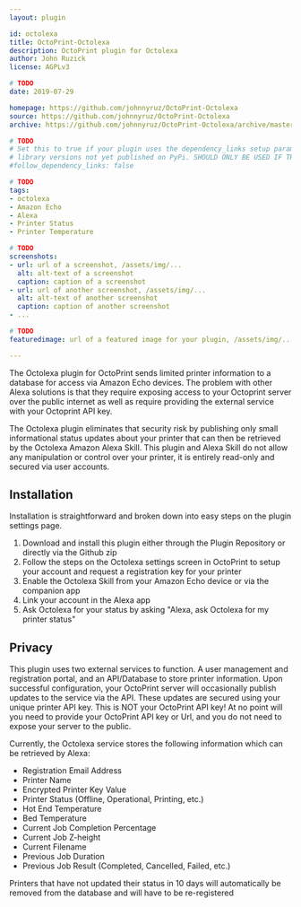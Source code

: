 ```yaml
---
layout: plugin

id: octolexa
title: OctoPrint-Octolexa
description: OctoPrint plugin for Octolexa
author: John Ruzick
license: AGPLv3

# TODO
date: 2019-07-29

homepage: https://github.com/johnnyruz/OctoPrint-Octolexa
source: https://github.com/johnnyruz/OctoPrint-Octolexa
archive: https://github.com/johnnyruz/OctoPrint-Octolexa/archive/master.zip

# TODO
# Set this to true if your plugin uses the dependency_links setup parameter to include
# library versions not yet published on PyPi. SHOULD ONLY BE USED IF THERE IS NO OTHER OPTION!
#follow_dependency_links: false

# TODO
tags:
- octolexa
- Amazon Echo
- Alexa
- Printer Status
- Printer Temperature

# TODO
screenshots:
- url: url of a screenshot, /assets/img/...
  alt: alt-text of a screenshot
  caption: caption of a screenshot
- url: url of another screenshot, /assets/img/...
  alt: alt-text of another screenshot
  caption: caption of another screenshot
- ...

# TODO
featuredimage: url of a featured image for your plugin, /assets/img/...

---
```


The Octolexa plugin for OctoPrint sends limited printer information to a database for access via Amazon Echo devices. 
The problem with other Alexa solutions is that they require exposing access to your Octoprint server over the public internet 
as well as require providing the external service with your Octoprint API key.

The Octolexa plugin eliminates that security risk by publishing only small informational status updates about your printer 
that can then be retrieved by the Octolexa Amazon Alexa Skill. This plugin and Alexa Skill do not allow any manipulation or
control over your printer, it is entirely read-only and secured via user accounts.

## Installation

Installation is straightforward and broken down into easy steps on the plugin settings page.

1. Download and install this plugin either through the Plugin Repository or directly via the Github zip
2. Follow the steps on the Octolexa settings screen in OctoPrint to setup your account and request a registration key for your printer
3. Enable the Octolexa Skill from your Amazon Echo device or via the companion app
4. Link your account in the Alexa app
5. Ask Octolexa for your status by asking "Alexa, ask Octolexa for my printer status"

## Privacy

This plugin uses two external services to function. A user management and registration portal, and an API/Database to store printer information. 
Upon successful configuration, your OctoPrint server will occasionally publish updates to the service via the API. These updates are secured
using your unique printer API key. This is NOT your OctoPrint API key! At no point will you need to provide your OctoPrint API key or Url, and
you do not need to expose your server to the public.

Currently, the Octolexa service stores the following information which can be retrieved by Alexa:
- Registration Email Address
- Printer Name
- Encrypted Printer Key Value
- Printer Status (Offline, Operational, Printing, etc.)
- Hot End Temperature
- Bed Temperature
- Current Job Completion Percentage
- Current Job Z-height
- Current Filename
- Previous Job Duration
- Previous Job Result (Completed, Cancelled, Failed, etc.)

Printers that have not updated their status in 10 days will automatically be removed from the database and will have to be re-registered 

